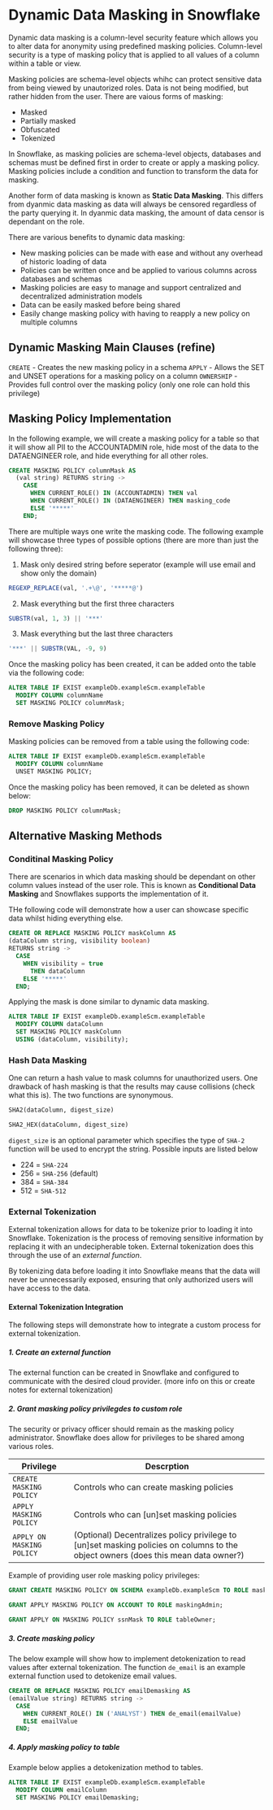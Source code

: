# Dynamic Data Masking in Snowflake

Dynamic data masking is a column-level security feature which allows you to alter data for anonymity using predefined masking policies. Column-level security is a type of masking policy that is applied to all values of a column within a table or view.

Masking policies are schema-level objects whihc can protect sensitive data from being viewed by unautorized roles. Data is not being modified, but rather hidden from the user. There are vaious forms of masking:

- Masked
- Partially masked
- Obfuscated
- Tokenized

In Snowflake, as masking policies are schema-level objects, databases and schemas must be defined first in order to create or apply a masking policy. Masking policies include a condition and function to transform the data for masking. 

Another form of data masking is known as **Static Data Masking**. This differs from dyanmic data masking as data will always be censored regardless of the party querying it. In dyanmic data masking, the amount of data censor is dependant on the role.

There are various benefits to dynamic data masking:

- New masking policies can be made with ease and without any overhead of historic loading of data
- Policies can be written once and be applied to various columns across databases and schemas
- Masking policies are easy to manage and support centralized and decentralized administration models
- Data can be easily masked before being shared
- Easily change masking policy with having to reapply a new policy on multiple columns

## Dynamic Masking Main Clauses (refine)

`CREATE` - Creates the new masking policy in a schema
`APPLY` - Allows the SET and UNSET operations for a masking policy on a column
`OWNERSHIP` - Provides full control over the masking policy (only one role can hold this privilege)

## Masking Policy Implementation

In the following example, we will create a masking policy for a table so that it will show all PII to the ACCOUNTADMIN role, hide most of the data to the DATAENGINEER role, and hide everything for all other roles.

``` sQL
CREATE MASKING POLICY columnMask AS
  (val string) RETURNS string ->
    CASE
      WHEN CURRENT_ROLE() IN (ACCOUNTADMIN) THEN val
      WHEN CURRENT_ROLE() IN (DATAENGINEER) THEN masking_code
      ELSE '*****' 
    END;
```

There are multiple ways one write the masking code. The following example will showcase three types of possible options (there are more than just the following three):

1. Mask only desired string before seperator (example will use email and show only the domain)

```sql
REGEXP_REPLACE(val, '.+\@', '*****@')
```

2. Mask everything but the first three characters

```sql
SUBSTR(val, 1, 3) || '***'
```

3. Mask everything but the last three characters

```sql
'***' || SUBSTR(VAL, -9, 9)
```

Once the masking policy has been created, it can be added onto the table via the following code:

```sql
ALTER TABLE IF EXIST exampleDb.exampleScm.exampleTable 
  MODIFY COLUMN columnName
  SET MASKING POLICY columnMask;
```

### Remove Masking Policy

Masking policies can be removed from a table using the following code:

```sql
ALTER TABLE IF EXIST exampleDb.exampleScm.exampleTable 
  MODIFY COLUMN columnName
  UNSET MASKING POLICY;
```

Once the masking policy has been removed, it can be deleted as shown below:

```sql
DROP MASKING POLICY columnMask;
```

## Alternative Masking Methods

### Conditinal Masking Policy

There are scenarios in which data masking should be dependant on other column values instead of the user role. This is known as **Conditional Data Masking** and Snowflakes supports the implementation of it.

THe following code will demonstrate how a user can showcase specific data whilst hiding everything else.

```sql
CREATE OR REPLACE MASKING POLICY maskColumn AS 
(dataColumn string, visibility boolean)
RETURNS string ->
  CASE
    WHEN visibility = true
      THEN dataColumn
    ELSE '*****'
  END;
```

Applying the mask is done similar to dynamic data masking.

```sql
ALTER TABLE IF EXIST exampleDb.exampleScm.exampleTable
  MODIFY COLUMN dataColumn
  SET MASKING POLICY maskColumn
  USING (dataColumn, visibility);
```

### Hash Data Masking

One can return a hash value to mask columns for unauthorized users. One drawback of hash masking is that the results may cause collisions (check what this is). The two functions are synonymous.

```sql
SHA2(dataColumn, digest_size)

SHA2_HEX(dataColumn, digest_size)
```

`digest_size` is an optional parameter which specifies the type of `SHA-2` function will be used to encrypt the string. Possible inputs are listed below

- 224 = `SHA-224`
- 256 = `SHA-256` (default)
- 384 = `SHA-384`
- 512 = `SHA-512`

### External Tokenization

External tokenization allows for data to be tokenize prior to loading it into Snowflake. Tokenization is the process of removing sensitive information by replacing it with an undecipherable token. External tokenization does this through the use of an *external function*.

By tokenizing data before loading it into Snowflake means that the data will never be unnecessarily exposed, ensuring that only authorized users will have access to the data.

#### External Tokenization Integration

The following steps will demonstrate how to integrate a custom process for external tokenization.

##### 1. Create an external function

The external function can be created in Snowflake and configured to communicate with the desired cloud provider. (more info on this or create notes for external tokenization)

##### 2. Grant masking policy privilegdes to custom role

The security or privacy officer should remain as the masking policy administrator. Snowflake does allow for privileges to be shared among various roles.

Privilege | Descrption
--------- | --------
`CREATE MASKING POLICY` | Controls who can create masking policies
`APPLY MASKING POLICY`| Controls who can [un]set masking policies
`APPLY ON MASKING POLICY`| (Optional) Decentralizes policy privilege to [un]set masking policies on columns to the object owners (does this mean data owner?)

Example of providing user role masking policy privileges:

```sql
GRANT CREATE MASKING POLICY ON SCHEMA exampleDb.exampleScm TO ROLE maskingAdmin;

GRANT APPLY MASKING POLICY ON ACCOUNT TO ROLE maskingAdmin;

GRANT APPLY ON MASKING POLICY ssnMask TO ROLE tableOwner;
```

##### 3. Create masking policy

The below example will show how to implement detokenization to read values after external tokenization. The function `de_email` is an example external function used to detokenize email values.

```sql
CREATE OR REPLACE MASKING POLICY emailDemasking AS
(emailValue string) RETURNS string ->
  CASE
    WHEN CURRENT_ROLE() IN ('ANALYST') THEN de_email(emailValue)
    ELSE emailValue
  END;
```

##### 4. Apply masking policy to table

Example below applies a detokenization method to tables.

```sql
ALTER TABLE IF EXIST exampleDb.exampleScm.exampleTable
  MODIFY COLUMN emailColumn
  SET MASKING POLICY emailDemasking;

```

